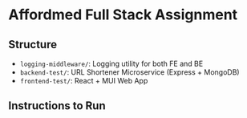 # Affordmed Full Stack Assignment

## Structure
- `logging-middleware/`: Logging utility for both FE and BE
- `backend-test/`: URL Shortener Microservice (Express + MongoDB)
- `frontend-test/`: React + MUI Web App

## Instructions to Run

